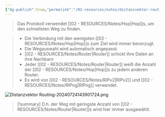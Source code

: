 ```yaml
---
{"dg-publish":true,"permalink":"/02-resources/notes/distanzvektor-routing/","tags":["netzwerk/protocol"]}
---
```


>Das Protokoll verwendet [[02 - RESOURCES/Notes/Hop\|Hop]]s, um den schnellsten Weg zu finden. 

>- Die Verbindung mit den wenigsten [[02 - RESOURCES/Notes/Hop\|Hop]]s zum Ziel wird immer bevorzugt. 
>- Die Wegauswahl wird automatisch angepasst.
>- [[02 - RESOURCES/Notes/Router\|Router]] schickt ihre Daten an ihre Nachbarn
>- Jeder [[02 - RESOURCES/Notes/Router\|Router]] weiß die Anzahl der [[02 - RESOURCES/Notes/Hop\|Hop]]s zu jedem anderen Router.
>- Es wird von [[02 - RESOURCES/Notes/RIPv2\|RIPv2]] und [[02 - RESOURCES/Notes/RIPng\|RIPng]] verwendet.

![Distanzvektor Routing-20240724143901724.png](/img/user/02%20-%20RESOURCES/Files/IMG/Distanzvektor%20Routing-20240724143901724.png)

>[!summary] 
>D.h. der Weg mit geringste Anzahl von [[02 - RESOURCES/Notes/Router\|Router]]s wird hier immer ausgewählt.

